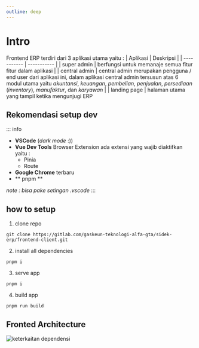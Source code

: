 ```yaml
---
outline: deep
---
```


# Intro

Frontend ERP terdiri dari 3 aplikasi utama yaitu : 
| Aplikasi | Deskripsi |
| ----------- | ----------- |
| super admin  | berfungsi untuk memanaje semua fitur fitur dalam aplikasi  |
| central admin | central admin merupakan pengguna / end user dari aplikasi ini, dalam aplikasi central admin tersusun atas 6 modul utama yaitu *akuntansi*, *keuangan*, *pembelian*, *penjualan*, *persediaan* (*inventory*), *manufaktur*, dan *karyawan* |
| landing page | halaman utama yang tampil ketika mengunjugi ERP 


## Rekomendasi setup dev
::: info
- **VSCode** (*dark mode* :))
- **Vue Dev Tools** Browser Extension 
  ada extensi yang wajib diaktifkan yaitu :
  - Pinia
  - Route 
- **Google Chrome** terbaru
- ** pnpm **

*note : bisa pake setingan .vscode*
:::

## how to setup 
1. clone repo 
```pnpm{4}
git clone https://gitlab.com/gaskeun-teknologi-alfa-gta/sidek-erp/frontend-client.git
```

2. install all dependencies 
```pnpm{4}
pnpm i
```
3. serve app 
```pnpm{4}
pnpm i
```
4. build app 
```pnpm{4}
pnpm run build
```


## Fronted Architecture 
![keterkaitan dependensi](/assets/dependency-graph.svg)

